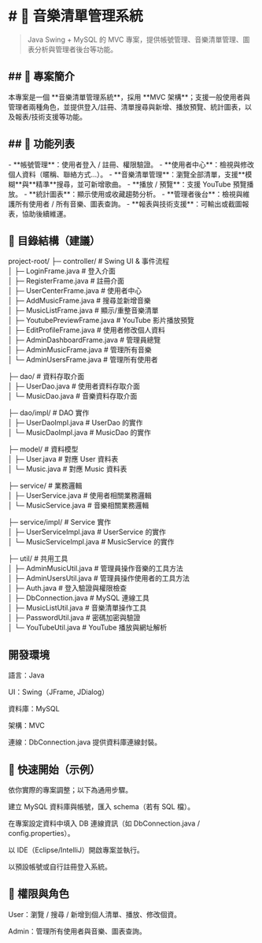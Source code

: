 <h1># 🎵 音樂清單管理系統</h2>

> Java Swing + MySQL 的 MVC 專案，提供帳號管理、音樂清單管理、圖表分析與管理者後台等功能。



<h2>## 📌 專案簡介</h2>
本專案是一個 **音樂清單管理系統**，採用 **MVC 架構**；支援一般使用者與管理者兩種角色，並提供登入/註冊、清單搜尋與新增、播放預覽、統計圖表，以及報表/技術支援等功能。



<h2>## 🚀 功能列表</h2>
- **帳號管理**：使用者登入 / 註冊、權限驗證。
- **使用者中心**：檢視與修改個人資料（暱稱、聯絡方式…）。  
- **音樂清單管理**：瀏覽全部清單，支援**模糊**與**精準**搜尋，並可新增歌曲。
- **播放 / 預覽**：支援 YouTube 預覽播放。
- **統計圖表**：顯示使用或收藏趨勢分析。
- **管理者後台**：檢視與維護所有使用者 / 所有音樂、圖表查詢。
- **報表與技術支援**：可輸出或截圖報表，協助後續維運。

<h2>📂 目錄結構（建議）</h2>
project-root/
├─ controller/                      # Swing UI & 事件流程<br>
│  ├─ LoginFrame.java               # 登入介面<br>
│  ├─ RegisterFrame.java            # 註冊介面<br>
│  ├─ UserCenterFrame.java          # 使用者中心<br>
│  ├─ AddMusicFrame.java            # 搜尋並新增音樂<br>
│  ├─ MusicListFrame.java           # 顯示/重整音樂清單<br>
│  ├─ YoutubePreviewFrame.java      # YouTube 影片播放預覽<br>
│  ├─ EditProfileFrame.java         # 使用者修改個人資料<br>
│  ├─ AdminDashboardFrame.java      # 管理員總覽<br>
│  ├─ AdminMusicFrame.java          # 管理所有音樂<br>
│  └─ AdminUsersFrame.java          # 管理所有使用者<br>

├─ dao/                             # 資料存取介面<br>
│  ├─ UserDao.java                  # 使用者資料存取介面<br>
│  └─ MusicDao.java                 # 音樂資料存取介面<br>

├─ dao/impl/                        # DAO 實作<br>
│  ├─ UserDaoImpl.java              # UserDao 的實作<br>
│  └─ MusicDaoImpl.java             # MusicDao 的實作<br>

├─ model/                           # 資料模型<br>
│  ├─ User.java                     # 對應 User 資料表<br>
│  └─ Music.java                    # 對應 Music 資料表<br>

├─ service/                         # 業務邏輯<br>
│  ├─ UserService.java              # 使用者相關業務邏輯<br>
│  └─ MusicService.java             # 音樂相關業務邏輯<br>

├─ service/impl/                    # Service 實作<br>
│  ├─ UserServiceImpl.java          # UserService 的實作<br>
│  └─ MusicServiceImpl.java         # MusicService 的實作<br>

├─ util/                            # 共用工具<br>
│  ├─ AdminMusicUtil.java           # 管理員操作音樂的工具方法<br>
│  ├─ AdminUsersUtil.java           # 管理員操作使用者的工具方法<br>
│  ├─ Auth.java                     # 登入驗證與權限檢查<br>
│  ├─ DbConnection.java             # MySQL 連線工具<br>
│  ├─ MusicListUtil.java            # 音樂清單操作工具<br>
│  ├─ PasswordUtil.java             # 密碼加密與驗證<br>
│  └─ YouTubeUtil.java              # YouTube 播放與網址解析<br>



<h2>開發環境</h2>

語言：Java

UI：Swing（JFrame, JDialog）

資料庫：MySQL

架構：MVC

連線：DbConnection.java 提供資料庫連線封裝。

<h2>🏁 快速開始（示例）</h2>

依你實際的專案調整；以下為通用步驟。

建立 MySQL 資料庫與帳號，匯入 schema（若有 SQL 檔）。

在專案設定資料中填入 DB 連線資訊（如 DbConnection.java / config.properties）。

以 IDE（Eclipse/IntelliJ）開啟專案並執行。

以預設帳號或自行註冊登入系統。

<h2>🔐 權限與角色</h2>

User：瀏覽 / 搜尋 / 新增到個人清單、播放、修改個資。

Admin：管理所有使用者與音樂、圖表查詢。


